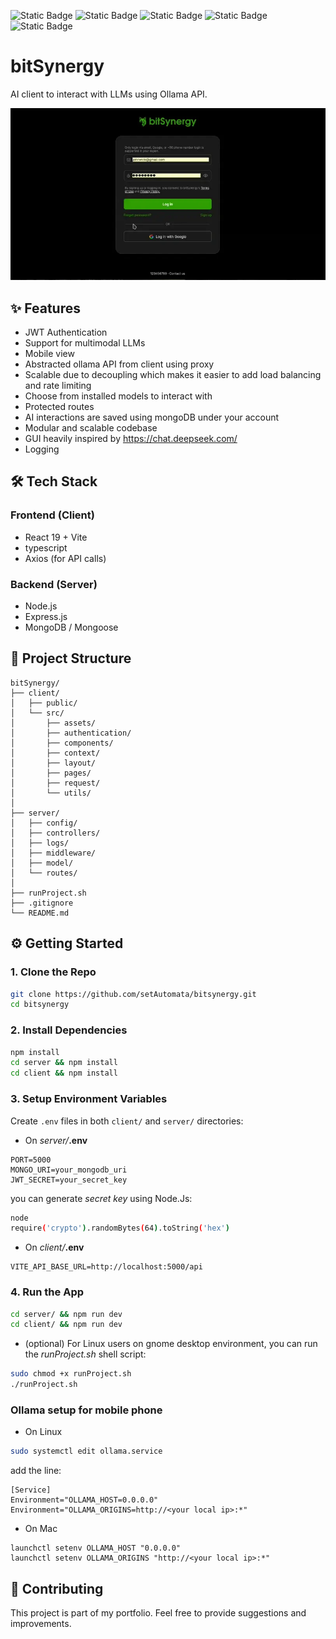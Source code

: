 ![Static Badge](https://img.shields.io/badge/DB-MongoDB-green)
![Static Badge](https://img.shields.io/badge/Typescript-blue)
![Static Badge](https://img.shields.io/badge/Frontend-ReactJS-blue)
![Static Badge](https://img.shields.io/badge/Backend-NodeJS-darkgreen)
![Static Badge](https://img.shields.io/badge/license-MIT-orange)

# bitSynergy
AI client to interact with LLMs using Ollama API.

![bitSynergy preview](./preview.webp)

## ✨ Features
- JWT Authentication
- Support for multimodal LLMs
- Mobile view
- Abstracted ollama API from client using proxy
- Scalable due to decoupling which makes it easier to add load balancing and rate limiting
- Choose from installed models to interact with
- Protected routes
- AI interactions are saved using mongoDB under your account
- Modular and scalable codebase
- GUI heavily inspired by https://chat.deepseek.com/
- Logging

## 🛠️ Tech Stack
### Frontend (Client)
- React 19 + Vite
- typescript
- Axios (for API calls)
### Backend (Server)
- Node.js
- Express.js
- MongoDB / Mongoose

## 📁 Project Structure
```
bitSynergy/
├── client/
│	├── public/
│	└── src/
│		├── assets/
│		├── authentication/
│		├── components/
│		├── context/
│		├── layout/
│		├── pages/
│		├── request/
│		└── utils/
│
├── server/
│	├── config/
│	├── controllers/
│	├── logs/
│	├── middleware/
│	├── model/
│	└── routes/
│
├── runProject.sh
├── .gitignore
└── README.md
```

## ⚙️ Getting Started

### 1. Clone the Repo
```bash
git clone https://github.com/setAutomata/bitsynergy.git
cd bitsynergy
```

### 2. Install Dependencies
```bash
npm install
cd server && npm install
cd client && npm install
```

### 3. Setup Environment Variables
Create `.env` files in both `client/` and `server/` directories:
- On *server/***.env**
```
PORT=5000
MONGO_URI=your_mongodb_uri
JWT_SECRET=your_secret_key
```
you can generate *secret key* using Node.Js:
```bash
node
require('crypto').randomBytes(64).toString('hex')
```
- On *client/***.env**
```
VITE_API_BASE_URL=http://localhost:5000/api
```

### 4. Run the App
```bash
cd server/ && npm run dev
cd client/ && npm run dev
```
- (optional) For Linux users on gnome desktop environment, you can run the *runProject.sh* shell script:
```bash
sudo chmod +x runProject.sh
./runProject.sh
```

### Ollama setup for mobile phone
- On Linux
```bash
sudo systemctl edit ollama.service

```
add the line:
```
[Service]
Environment="OLLAMA_HOST=0.0.0.0"
Environment="OLLAMA_ORIGINS=http://<your local ip>:*"
```
- On Mac
```
launchctl setenv OLLAMA_HOST "0.0.0.0"
launchctl setenv OLLAMA_ORIGINS "http://<your local ip>:*"
```

## 🤝 Contributing
This project is part of my portfolio. Feel free to provide suggestions and improvements.

